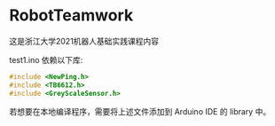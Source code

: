# RobotTeamwork
这是浙江大学2021机器人基础实践课程内容

test1.ino 依赖以下库: 
```cpp
#include <NewPing.h>
#include <TB6612.h>
#include <GreyScaleSensor.h>
```
若想要在本地编译程序，需要将上述文件添加到 Arduino IDE 的 library 中。
